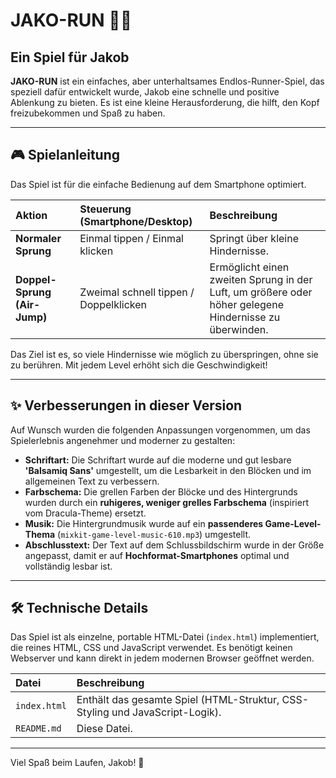 # JAKO-RUN 🏃‍♂️

## Ein Spiel für Jakob

**JAKO-RUN** ist ein einfaches, aber unterhaltsames Endlos-Runner-Spiel, das speziell dafür entwickelt wurde, Jakob eine schnelle und positive Ablenkung zu bieten. Es ist eine kleine Herausforderung, die hilft, den Kopf freizubekommen und Spaß zu haben.

---

## 🎮 Spielanleitung

Das Spiel ist für die einfache Bedienung auf dem Smartphone optimiert.

| Aktion | Steuerung (Smartphone/Desktop) | Beschreibung |
| :--- | :--- | :--- |
| **Normaler Sprung** | Einmal tippen / Einmal klicken | Springt über kleine Hindernisse. |
| **Doppel-Sprung (Air-Jump)** | Zweimal schnell tippen / Doppelklicken | Ermöglicht einen zweiten Sprung in der Luft, um größere oder höher gelegene Hindernisse zu überwinden. |

Das Ziel ist es, so viele Hindernisse wie möglich zu überspringen, ohne sie zu berühren. Mit jedem Level erhöht sich die Geschwindigkeit!

---

## ✨ Verbesserungen in dieser Version

Auf Wunsch wurden die folgenden Anpassungen vorgenommen, um das Spielerlebnis angenehmer und moderner zu gestalten:

*   **Schriftart:** Die Schriftart wurde auf die moderne und gut lesbare **'Balsamiq Sans'** umgestellt, um die Lesbarkeit in den Blöcken und im allgemeinen Text zu verbessern.
*   **Farbschema:** Die grellen Farben der Blöcke und des Hintergrunds wurden durch ein **ruhigeres, weniger grelles Farbschema** (inspiriert vom Dracula-Theme) ersetzt.
*   **Musik:** Die Hintergrundmusik wurde auf ein **passenderes Game-Level-Thema** (`mixkit-game-level-music-610.mp3`) umgestellt.
*   **Abschlusstext:** Der Text auf dem Schlussbildschirm wurde in der Größe angepasst, damit er auf **Hochformat-Smartphones** optimal und vollständig lesbar ist.

---

## 🛠️ Technische Details

Das Spiel ist als einzelne, portable HTML-Datei (`index.html`) implementiert, die reines HTML, CSS und JavaScript verwendet. Es benötigt keinen Webserver und kann direkt in jedem modernen Browser geöffnet werden.

| Datei | Beschreibung |
| :--- | :--- |
| `index.html` | Enthält das gesamte Spiel (HTML-Struktur, CSS-Styling und JavaScript-Logik). |
| `README.md` | Diese Datei. |

---

Viel Spaß beim Laufen, Jakob! 🎉
